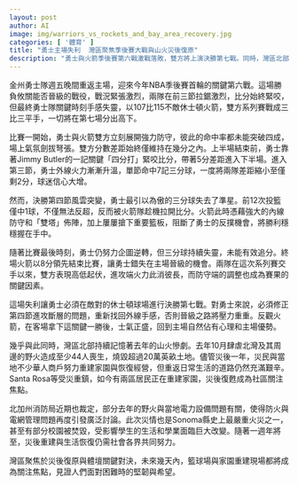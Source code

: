 ```yaml
---
layout: post
author: AI
image: img/warriors_vs_rockets_and_bay_area_recovery.jpg
categories: [ '體育' ]
title: "勇士主場失利  灣區聚焦季後賽大戰與山火災後復原"
description: "勇士與火箭季後賽第六戰激戰落敗，雙方將上演決勝第七戰。同時，灣區北部持續努力於去年山火後的重建與生活復原，社區與體壇並列成為未來幾日的焦點。"
---
```

金州勇士隊週五晚間重返主場，迎來今年NBA季後賽首輪的關鍵第六戰。這場勝負攸關能否晉級的戰役，戰況緊張激烈，兩隊在前三節拉鋸激烈，比分始終緊咬，但最終勇士隊關鍵時刻手感失靈，以107比115不敵休士頓火箭，雙方系列賽戰成三比三平手，一切將在第七場分出高下。

比賽一開始，勇士與火箭雙方立刻展開強力防守，彼此的命中率都未能突破四成，場上氣氛劍拔弩張。雙方分數差距始終僅維持在幾分之內。上半場結束前，勇士靠著Jimmy Butler的一記關鍵「四分打」緊咬比分，帶著5分差距進入下半場。進入第三節，勇士外線火力漸漸升溫，單節命中7記三分球，一度將兩隊差距縮小至僅剩2分，球迷信心大增。

然而，決勝第四節風雲突變，勇士最引以為傲的三分球失去了準星。前12次投籃僅中1球，不僅無法反超，反而被火箭隊趁機拉開比分。火箭此時憑藉強大的內線防守和「雙塔」佈陣，加上屢屢搶下重要籃板，阻斷了勇士的反撲機會，將勝利穩穩握在手中。

隨著比賽最後時刻，勇士仍努力企圖逆轉，但三分球持續失靈，未能有效追分。終場火箭以8分領先結束比賽，讓勇士錯失在主場晉級的機會。兩隊在這次系列賽交手以來，雙方表現高低起伏，進攻端火力此消彼長，而防守端的調整也成為賽果的關鍵因素。

這場失利讓勇士必須在敵對的休士頓球場進行決勝第七戰。對勇士來說，必須修正第四節進攻斷層的問題，重新找回外線手感，否則晉級之路將壓力重重。反觀火箭，在客場拿下這關鍵一勝後，士氣正盛，回到主場自然佔有心理和主場優勢。

幾乎與此同時，灣區北部持續記憶著去年的山火慘劇。去年10月肆虐北灣及其周邊的野火造成至少44人喪生，燒毀超過20萬英畝土地。儘管災後一年，災民與當地不少華人商戶努力重建家園與恢復經營，但重返日常生活的道路仍然充滿艱辛。Santa Rosa等受災重鎮，如今有兩區居民正在重建家園，災後復甦成為社區關注焦點。

北加州消防局近期也裁定，部分去年的野火與當地電力設備問題有關，使得防火與電網管理問題再度引發廣泛討論。此次災情也是Sonoma縣史上最嚴重火災之一，甚至有部分校園被焚毀，受影響學生的生活和學業面臨巨大改變。隨著一週年將至，災後重建與生活恢復仍需社會各界共同努力。

灣區聚焦於災後復原與體壇關鍵對決，未來幾天內，籃球場與家園重建現場都將成為關注焦點，見證人們面對困難時的堅韌與希望。